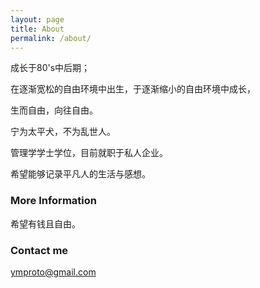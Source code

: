 ```yaml
---
layout: page
title: About
permalink: /about/
---
```

   成长于80's中后期；
   
   在逐渐宽松的自由环境中出生，于逐渐缩小的自由环境中成长，
    
   生而自由，向往自由。
   
   宁为太平犬，不为乱世人。
    
   管理学学士学位，目前就职于私人企业。
   
   希望能够记录平凡人的生活与感想。


### More Information
   希望有钱且自由。


### Contact me
   ymproto@gmail.com
